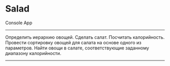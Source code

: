 # Salad
Console App
***
Определить иерархию овощей. Сделать салат. Посчитать калорийность. Провести сортировку
овощей для салата на основе одного из параметров. Найти овощи в салате, соответствующие заданному
диапазону калорийности.
***
